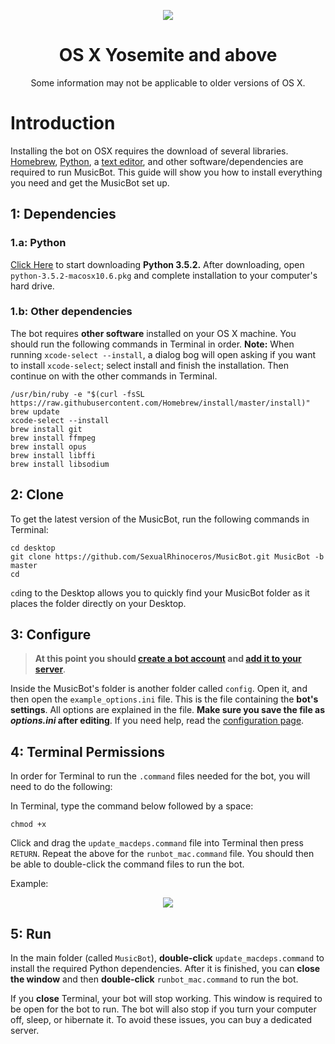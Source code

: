 <p align="center">
<img src="http://i.imgur.com/9vjcnNY.png">
</p>

<h1 align="center">OS X Yosemite and above</h1>
<p align="center">Some information may not be applicable to older versions of OS X.</p>

# Introduction

Installing the bot on OSX requires the download of several libraries. [Homebrew](http://brew.sh/), [Python](http://www.python.org), a [text editor](https://atom.io/), and other software/dependencies are required to run MusicBot. This guide will show you how to install everything you need and get the MusicBot set up.

## 1: Dependencies

### 1.a: Python

[Click Here](https://www.python.org/ftp/python/3.5.2/python-3.5.2-macosx10.6.pkg) to start downloading **Python 3.5.2.** After downloading, open `python-3.5.2-macosx10.6.pkg` and complete installation to your computer's hard drive.

### 1.b: Other dependencies

The bot requires **other software** installed on your OS X machine. You should run the following commands in Terminal in order.
**Note:** When running `xcode-select --install`, a dialog bog will open asking if you want to install `xcode-select`; select install and finish the installation. Then continue on with the other commands in Terminal.

    /usr/bin/ruby -e "$(curl -fsSL https://raw.githubusercontent.com/Homebrew/install/master/install)"
    brew update
    xcode-select --install
    brew install git
    brew install ffmpeg
    brew install opus
    brew install libffi
    brew install libsodium

## 2: Clone

To get the latest version of the MusicBot, run the following commands in Terminal:

    cd desktop
    git clone https://github.com/SexualRhinoceros/MusicBot.git MusicBot -b master 
    cd    

`cd`ing to the Desktop allows you to quickly find your MusicBot folder as it places the folder directly on your Desktop.

## 3: Configure

> **At this point you should [create a bot account](https://github.com/SexualRhinoceros/MusicBot/wiki/FAQ#how-do-i-create-a-bot-account) and [add it to your server](https://github.com/SexualRhinoceros/MusicBot/wiki/FAQ#how-do-i-add-my-bot-account-to-a-server)**.

Inside the MusicBot's folder is another folder called `config`. Open it, and then open the `example_options.ini` file. This is the file containing the **bot's settings**. All options are explained in the file. **Make sure you save the file as *options.ini* after editing**. If you need help, read the [configuration page](https://github.com/SexualRhinoceros/MusicBot/wiki/Configuration).

## 4: Terminal Permissions

In order for Terminal to run the `.command` files needed for the bot, you will need to do the following:

In Terminal, type the command below followed by a space:

    chmod +x 

Click and drag the `update_macdeps.command` file into Terminal then press `RETURN`.
Repeat the above for the `runbot_mac.command` file. You should then be able to double-click the command files to run the bot.

Example:

<p align="center">
<img src="http://i.imgur.com/qKrlWUt.png?1">
</p>

## 5: Run
In the main folder (called `MusicBot`), **double-click** `update_macdeps.command` to install the required Python dependencies. After it is finished, you can **close the window** and then **double-click** `runbot_mac.command` to run the bot.

If you **close** Terminal, your bot will stop working. This window is required to be open for the bot to run. The bot will also stop if you turn your computer off, sleep, or hibernate it. To avoid these issues, you can buy a dedicated server.